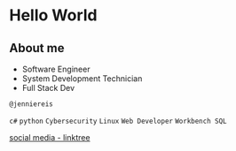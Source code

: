 # Hello World

## About me
- Software Engineer
- System Development Technician
- Full Stack Dev      

```
@jenniereis
```

`c#` `python` `Cybersecurity` `Linux` `Web Developer` `Workbench SQL` 

 [social media - linktree](https://linktr.ee/jenniereis)
